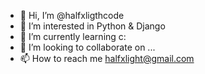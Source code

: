 - 👋 Hi, I’m @halfxligthcode
- 👀 I’m interested in Python & Django
- 🌱 I’m currently learning c:
- 💞️ I’m looking to collaborate on ...
- 📫 How to reach me halfxlight@gmail.com

<!---
halfxligthcode/halfxligthcode is a ✨ special ✨ repository because its `README.md` (this file) appears on your GitHub profile.
You can click the Preview link to take a look at your changes.
--->
